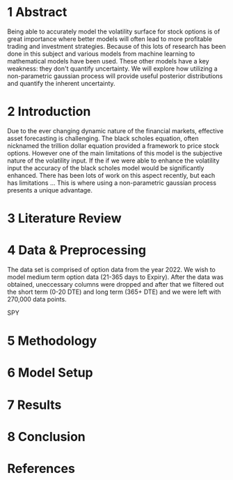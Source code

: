 # 1 Abstract

Being able to accurately model the volatility surface for stock options is of great importance where better models will often lead to more profitable trading and investment strategies. Because of this lots of research has been done in this subject and various models from machine learning to mathematical models have been used. These other models have a key weakness: they don't quantify uncertainty. We will explore how utilizing a non-parametric gaussian process will provide useful posterior distributions and quantify the inherent uncertainty.

# 2 Introduction

Due to the ever changing dynamic nature of the financial markets, effective asset forecasting is challenging. The black scholes equation, often nicknamed the trillion dollar equation provided a framework to price stock options. However one of the main limitations of this model is the subjective nature of the volatility input. If the if we were able to enhance the volatility input the accuracy of the black scholes model would be significantly enhanced. There has been lots of work on this aspect recently, but each has limitations ... This is where using a non-parametric gaussian process presents a unique advantage. 


# 3 Literature Review




# 4 Data & Preprocessing

The data set is comprised of option data from the year 2022. We wish to model medium term option data (21-365 days to Expiry). After the data was obtained, uneccessary columns were dropped and after that we filtered out the short term (0-20 DTE) and long term (365+ DTE) and we were left with 270,000 data points.

SPY 

# 5 Methodology

# 6 Model Setup

# 7 Results

# 8 Conclusion

# References